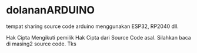# dolananARDUINO
tempat sharing source code arduino menggunakan ESP32, RP2040 dll.


Hak Cipta Mengikuti pemilik Hak Cipta dari Source Code asal.
Silahkan baca di masing2 source code. Tks
